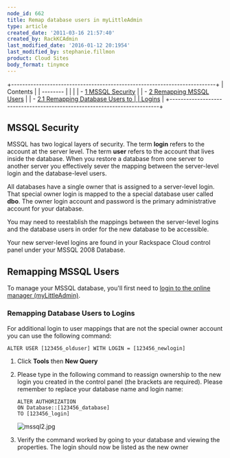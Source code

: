 ```yaml
---
node_id: 662
title: Remap database users in myLittleAdmin
type: article
created_date: '2011-03-16 21:57:40'
created_by: RackKCAdmin
last_modified_date: '2016-01-12 20:1954'
last_modified_by: stephanie.fillmon
product: Cloud Sites
body_format: tinymce
---
```


+--------------------------------------------------------------------------+
| Contents                                                                 |
| --------                                                                 |
|                                                                          |
| -   [1 MSSQL Security](#MSSQL_Security)                                  |
| -   [2 Remapping MSSQL Users](#Remapping_MSSQL_Users)                    |
|     -   [2.1 Remapping Database Users to                                 |
|         Logins](#Remapping_Database_Users_to_Logins)                     |
+--------------------------------------------------------------------------+

MSSQL Security
--------------

MSSQL has two logical layers of security. The term **login** refers to
the account at the server level. The term **user** refers to the account
that lives inside the database. When you restore a database from one
server to another server you effectively sever the mapping between the
server-level login and the database-level users.

All databases have a single owner that is assigned to a server-level
login. That special owner login is mapped to the a special database user
called **dbo**. The owner login account and password is the primary
administrative account for your database.

You may need to reestablish the mappings between the server-level logins
and the database users in order for the new database to be accessible.

Your new server-level logins are found in your Rackspace Cloud control
panel under your MSSQL 2008 Database.

Remapping MSSQL Users
---------------------

To manage your MSSQL database, you'll first need to [login to the online
manager
(myLittleAdmin)](http://www.rackspace.com/knowledge_center/article/rackspace-cloud-sites-essentials-mylittleadmin-database-management-interface "Working with a MSSQL database").

### Remapping Database Users to Logins

For additional login to user mappings that are not the special owner
account you can use the following command:

    ALTER USER [123456_olduser] WITH LOGIN = [123456_newlogin]

1.  Click **Tools** then **New Query**
2.  Please type in the following command to reassign ownership to the
    new login you created in the control panel (the brackets are
    required). Please remember to replace your database name and login
    name:

        ALTER AUTHORIZATION
        ON Database::[123456_database]
        TO [123456_login]

    ![mssql2.jpg](http://c0476992.cdn.cloudfiles.rackspacecloud.com/mssql2.jpg)

3.  Verify the command worked by going to your database and viewing the
    properties. The login should now be listed as the new owner



